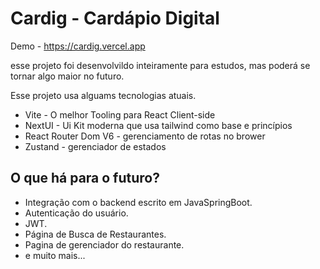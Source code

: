 # Cardig - Cardápio Digital

Demo - https://cardig.vercel.app

esse projeto foi desenvolvildo inteiramente para estudos, mas poderá se tornar algo maior no futuro.



Esse projeto usa alguams tecnologias atuais.

- Vite - O melhor Tooling para React Client-side
- NextUI - Ui Kit moderna que usa tailwind como base e princípios 
- React Router Dom V6 - gerenciamento de rotas no brower
- Zustand - gerenciador de estados


## O que há para o futuro?
- Integração com o backend escrito em JavaSpringBoot.
- Autenticação do usuário.
- JWT.
- Página  de Busca de Restaurantes.
- Pagina de gerenciador do restaurante.
- e muito mais...